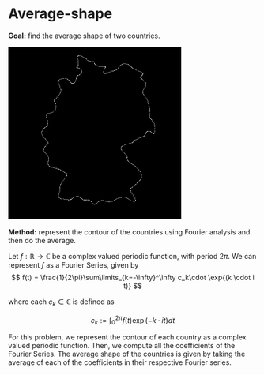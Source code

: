 # Average-shape
**Goal:** find the average shape of two countries. 

![](https://github.com/EstuarDiaz/Average-shape/blob/main/transition.gif)

**Method:** represent the contour of the countries using Fourier analysis and then do the average.

Let $f:\mathbb{R} \to \mathbb{C}$ be a complex valued periodic function, with period $2 \pi$. We can represent $f$ as a Fourier Series, given by 
$$
  f(t) = \frac{1}{2\pi}\sum\limits_{k=-\infty}^\infty c_k\cdot \exp{(k \cdot i t)}
$$

where each $c_k \in \mathbb{C}$ is defined as

$$ 
  c_k := \int_0^{2\pi} f(t)\exp{(-k \cdot  i t)} dt
$$

For this problem, we represent the contour of each country as a complex valued periodic function. Then, we compute all the coefficients of the Fourier Series. The average shape of the countries is given by taking the average of each of the coefficients in their respective Fourier series.
